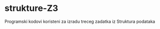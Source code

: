 strukture-Z3
============

Programski kodovi koristeni za izradu treceg zadatka iz Struktura podataka
